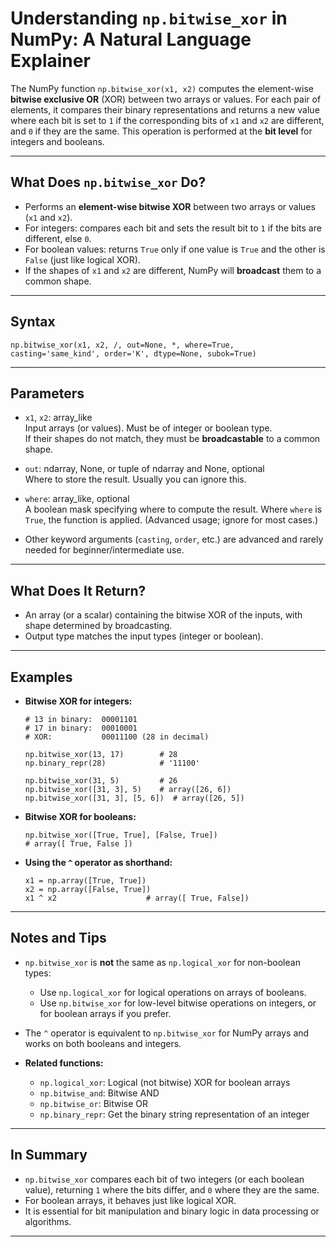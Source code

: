 # Understanding `np.bitwise_xor` in NumPy: A Natural Language Explainer

The NumPy function `np.bitwise_xor(x1, x2)` computes the element-wise **bitwise exclusive OR** (XOR) between two arrays or values. For each pair of elements, it compares their binary representations and returns a new value where each bit is set to `1` if the corresponding bits of `x1` and `x2` are different, and `0` if they are the same. This operation is performed at the **bit level** for integers and booleans.

---

## What Does `np.bitwise_xor` Do?

- Performs an **element-wise bitwise XOR** between two arrays or values (`x1` and `x2`).
- For integers: compares each bit and sets the result bit to `1` if the bits are different, else `0`.
- For boolean values: returns `True` only if one value is `True` and the other is `False` (just like logical XOR).
- If the shapes of `x1` and `x2` are different, NumPy will **broadcast** them to a common shape.

---

## Syntax

    np.bitwise_xor(x1, x2, /, out=None, *, where=True, casting='same_kind', order='K', dtype=None, subok=True)

---

## Parameters

- `x1`, `x2`: array_like  
    Input arrays (or values). Must be of integer or boolean type.  
    If their shapes do not match, they must be **broadcastable** to a common shape.

- `out`: ndarray, None, or tuple of ndarray and None, optional  
    Where to store the result. Usually you can ignore this.

- `where`: array_like, optional  
    A boolean mask specifying where to compute the result. Where `where` is `True`, the function is applied. (Advanced usage; ignore for most cases.)

- Other keyword arguments (`casting`, `order`, etc.) are advanced and rarely needed for beginner/intermediate use.

---

## What Does It Return?

- An array (or a scalar) containing the bitwise XOR of the inputs, with shape determined by broadcasting.
- Output type matches the input types (integer or boolean).

---

## Examples

- **Bitwise XOR for integers:**

      # 13 in binary:  00001101
      # 17 in binary:  00010001
      # XOR:           00011100 (28 in decimal)

      np.bitwise_xor(13, 17)        # 28
      np.binary_repr(28)            # '11100'

      np.bitwise_xor(31, 5)         # 26
      np.bitwise_xor([31, 3], 5)    # array([26, 6])
      np.bitwise_xor([31, 3], [5, 6])  # array([26, 5])

- **Bitwise XOR for booleans:**

      np.bitwise_xor([True, True], [False, True])
      # array([ True, False ])

- **Using the `^` operator as shorthand:**

      x1 = np.array([True, True])
      x2 = np.array([False, True])
      x1 ^ x2                    # array([ True, False])

---

## Notes and Tips

- `np.bitwise_xor` is **not** the same as `np.logical_xor` for non-boolean types:
    - Use `np.logical_xor` for logical operations on arrays of booleans.
    - Use `np.bitwise_xor` for low-level bitwise operations on integers, or for boolean arrays if you prefer.
- The `^` operator is equivalent to `np.bitwise_xor` for NumPy arrays and works on both booleans and integers.

- **Related functions:**  
    - `np.logical_xor`: Logical (not bitwise) XOR for boolean arrays  
    - `np.bitwise_and`: Bitwise AND  
    - `np.bitwise_or`: Bitwise OR  
    - `np.binary_repr`: Get the binary string representation of an integer

---

## In Summary

- `np.bitwise_xor` compares each bit of two integers (or each boolean value), returning `1` where the bits differ, and `0` where they are the same.
- For boolean arrays, it behaves just like logical XOR.
- It is essential for bit manipulation and binary logic in data processing or algorithms.

---
